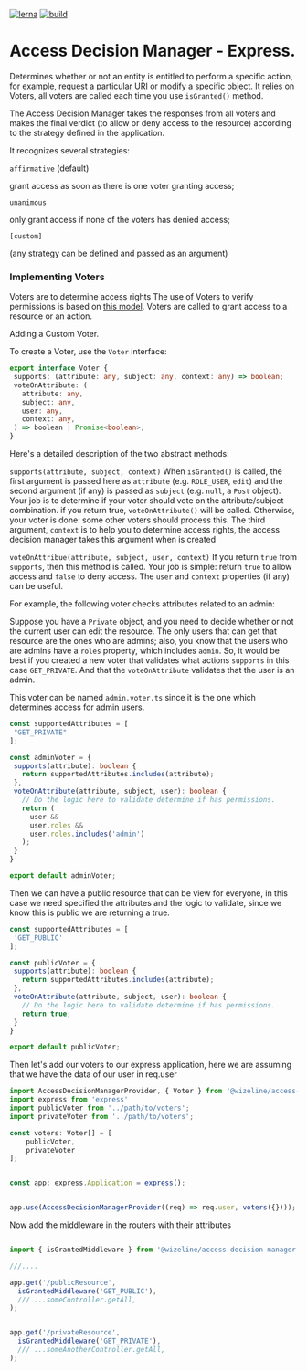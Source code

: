 [![lerna](https://img.shields.io/badge/maintained%20with-lerna-cc00ff.svg)](https://lerna.js.org/)    [![build](https://img.shields.io/travis/wizeline/access-decision-manager/master.svg)](https://travis-ci.org/wizeline/access-decision-manager)


 # Access Decision Manager - Express.


Determines whether or not an entity is entitled to perform a specific action,
for example, request a particular URI or modify a specific object. It relies on
Voters, all voters are called each time you use `isGranted()` method.

The Access Decision Manager takes the responses from all voters
and makes the final verdict (to allow or deny access to the resource)
according to the strategy defined in the application.

It recognizes several strategies:

`affirmative` (default)

grant access as soon as there is one voter granting access;

`unanimous`

only grant access if none of the voters has denied access;

`[custom]`

(any strategy can be defined and passed as an argument)



 ### Implementing Voters

 Voters are to determine access rights
The use of Voters to verify permissions is based on [this model](https://symfony.com/doc/current/security/voters.html).
Voters are called to grant access to a resource or an action.




  Adding a Custom Voter.


  To create a Voter,
use the `Voter` interface:

 ```typescript
export interface Voter {
  supports: (attribute: any, subject: any, context: any) => boolean;
  voteOnAttribute: (
    attribute: any,
    subject: any,
    user: any,
    context: any,
  ) => boolean | Promise<boolean>;
}
```
Here's a detailed description of the two abstract methods:

`supports(attribute, subject, context)`
When `isGranted()` is called, the first argument is passed here as `attribute` (e.g. `ROLE_USER`, `edit`) and the second argument (if any) is passed as `subject` (e.g. `null`, a `Post` object).
Your job is to determine if your voter should vote on the attribute/subject combination. if you return true, `voteOnAttribute()` will be called. Otherwise, your voter is done:
some other voters should process this. The third argument, `context` is to help you to determine access rights, the access decision manager takes this argument when is created

`voteOnAttribue(attribute, subject, user, context)`
If you return `true` from `supports`, then this method is called. Your job is simple: return `true` to allow access and `false` to deny access. The `user` and `context` properties (if any) can be useful.


For example, the following voter checks attributes related to an admin:

Suppose you have a `Private` object, and you need to decide whether or not the current user can edit the resource.
The only users that can get that resource are the ones who are admins; also, you know that the users who are admins have a `roles` property, which includes `admin`.
So, it would be best if you created a new voter that validates what actions `supports` in this case `GET_PRIVATE`.
And that the `voteOnAttribute` validates that the user is an admin.

This voter can be named `admin.voter.ts` since it is the one which determines access for admin users.


 ```typescript
const supportedAttributes = [
  "GET_PRIVATE"
];

const adminVoter = {
  supports(attribute): boolean {
    return supportedAttributes.includes(attribute);
  },
  voteOnAttribute(attribute, subject, user): boolean {
    // Do the logic here to validate determine if has permissions.
    return (
      user &&
      user.roles &&
      user.roles.includes('admin')
    );
  }
}

export default adminVoter;

```

Then we can have a public resource that can be view for everyone,
in this case we need specified the attributes and the logic to validate,
since we know this is public we are returning a true.


 ```typescript
const supportedAttributes = [
  'GET_PUBLIC'
];

const publicVoter = {
  supports(attribute): boolean {
    return supportedAttributes.includes(attribute);
  },
  voteOnAttribute(attribute, subject, user): boolean {
    // Do the logic here to validate determine if has permissions.
    return true;
  }
}

export default publicVoter;

 ```




Then let's add our voters to our express application, here we are assuming that we have the data of our user in req.user


```typescript
import AccessDecisionManagerProvider, { Voter } from '@wizeline/access-decision-manager-express';
import express from 'express'
import publicVoter from '../path/to/voters';
import privateVoter from '../path/to/voters';

const voters: Voter[] = [
    publicVoter,
    privateVoter
];


const app: express.Application = express();


app.use(AccessDecisionManagerProvider((req) => req.user, voters({})));
```



Now add the middleware in the routers with their attributes

```typescript

import { isGrantedMiddleware } from '@wizeline/access-decision-manager-express';

///....

app.get('/publicResource',
  isGrantedMiddleware('GET_PUBLIC'),
  /// ...someController.getAll,
);


app.get('/privateResource',
  isGrantedMiddleware('GET_PRIVATE'),
  /// ...someAnotherController.getAll,
);
```



